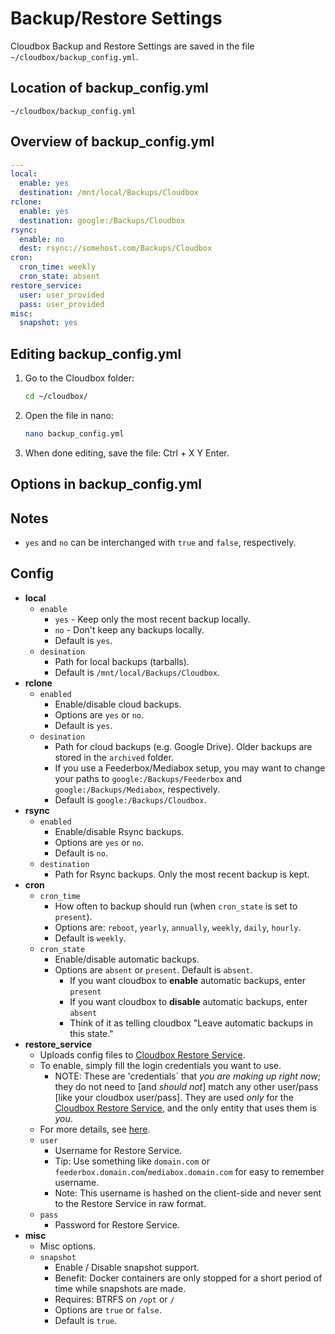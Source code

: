 # Backup/Restore Settings

Cloudbox Backup and Restore Settings are saved in the file `~/cloudbox/backup_config.yml`.

## Location of backup\_config.yml

```text
~/cloudbox/backup_config.yml
```

## Overview of backup\_config.yml

```yaml
---
local:
  enable: yes
  destination: /mnt/local/Backups/Cloudbox
rclone:
  enable: yes
  destination: google:/Backups/Cloudbox
rsync:
  enable: no
  dest: rsync://somehost.com/Backups/Cloudbox
cron:
  cron_time: weekly
  cron_state: absent
restore_service:
  user: user_provided
  pass: user_provided
misc:
  snapshot: yes
```

## Editing backup\_config.yml

1. Go to the Cloudbox folder:

   ```bash
   cd ~/cloudbox/
   ```

2. Open the file in nano:

   ```bash
   nano backup_config.yml
   ```

3. When done editing, save the file: Ctrl + X Y Enter.

## Options in backup\_config.yml

## Notes

* `yes` and `no` can be interchanged with `true` and `false`, respectively.

## Config

* **local**
  * `enable`
    * `yes` - Keep only the most recent backup locally.
    * `no` - Don't keep any backups locally.
    * Default is `yes`.
  * `desination`
    * Path for local backups \(tarballs\).
    * Default is `/mnt/local/Backups/Cloudbox`.
* **rclone**
  * `enabled`
    * Enable/disable cloud backups.
    * Options are `yes` or `no`.
    * Default is `yes`.
  * `desination`
    * Path for cloud backups \(e.g. Google Drive\). Older backups are stored in the `archived` folder.
    * If you use a Feederbox/Mediabox setup, you may want to change your paths to `google:/Backups/Feederbox` and `google:/Backups/Mediabox`, respectively.
    * Default is `google:/Backups/Cloudbox`.
* **rsync**
  * `enabled`
    * Enable/disable Rsync backups.
    * Options are `yes` or `no`.
    * Default is `no`.
  * `destination`
    * Path for Rsync backups. Only the most recent backup is kept.
* **cron**
  * `cron_time`
    * How often to backup should run \(when `cron_state` is set to `present`\).
    * Options are: `reboot`, `yearly`, `annually`, `weekly`, `daily`, `hourly`.
    * Default is `weekly`.
  * `cron_state`
    * Enable/disable automatic backups.
    * Options are `absent` or `present`. Default is `absent`.
      * If you want cloudbox to **enable** automatic backups, enter `present`
      * If you want cloudbox to **disable** automatic backups, enter `absent`
      * Think of it as telling cloudbox "Leave automatic backups in this state."
* **restore\_service**
  * Uploads config files to [Cloudbox Restore Service](../troubleshooting/faq-from-cb.md#what-is-cloudbox-restore-service).
  * To enable, simply fill the login credentials you want to use.
    * NOTE: These are 'credentials\` that _you are making up right now_; they do not need to \[and _should not_\] match any other user/pass \[like your cloudbox user/pass\].  They are used _only_ for the [Cloudbox Restore Service](../troubleshooting/faq-from-cb.md#what-is-cloudbox-restore-service), and the only entity that uses them is _you_.
  * For more details, see [here](../troubleshooting/faq-from-cb.md#what-is-cloudbox-restore-service).
  * `user`
    * Username for Restore Service.
    * Tip: Use something like `domain.com` or `feederbox.domain.com`/`mediabox.domain.com` for easy to remember username.
    * Note: This username is hashed on the client-side and never sent to the Restore Service in raw format.
  * `pass`
    * Password for Restore Service.
* **misc** 
  * Misc options.
  * `snapshot`
    * Enable / Disable snapshot support.
    * Benefit: Docker containers are only stopped for a short period of time while snapshots are made.
    * Requires: BTRFS on `/opt` or `/`
    * Options are `true` or `false`.
    * Default is `true`.

